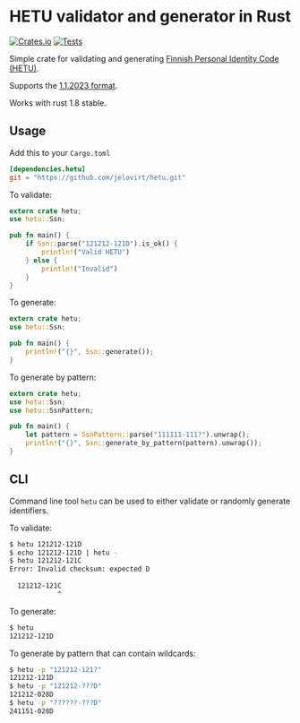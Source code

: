 # HETU validator and generator in Rust

[![Crates.io](https://img.shields.io/crates/v/hetu.svg)](https://crates.io/crates/hetu)
[![Tests](https://github.com/jelovirt/hetu/actions/workflows/test.yml/badge.svg)](https://github.com/jelovirt/hetu/actions/workflows/test.yml)


Simple crate for validating and generating [Finnish Personal Identity Code (HETU)][1].

Supports the [1.1.2023 format](https://dvv.fi/hetu-uudistus).

Works with rust 1.8 stable.

## Usage

Add this to your `Cargo.toml`

```toml
[dependencies.hetu]
git = "https://github.com/jelovirt/hetu.git"
```

To validate:

```rust
extern crate hetu;
use hetu::Ssn;

pub fn main() {
    if Ssn::parse("121212-121D").is_ok() {
        println!("Valid HETU")
    } else {
        println!("Invalid")
    }
}
```

To generate:

```rust
extern crate hetu;
use hetu::Ssn;

pub fn main() {
    println!("{}", Ssn::generate());
}
```

To generate by pattern:

```rust
extern crate hetu;
use hetu::Ssn;
use hetu::SsnPattern;

pub fn main() {
    let pattern = SsnPattern::parse("111111-111?").unwrap();
    println!("{}", Ssn::generate_by_pattern(pattern).unwrap());
}
```

## CLI

Command line tool `hetu` can be used to either validate or randomly generate
identifiers.

To validate:

```bash
$ hetu 121212-121D
$ echo 121212-121D | hetu -
$ hetu 121212-121C
Error: Invalid checksum: expected D
  
  121212-121C
            ^
```

To generate:

```bash
$ hetu
121212-121D
```

To generate by pattern that can contain wildcards:

```bash
$ hetu -p "121212-121?"
121212-121D
$ hetu -p "121212-???D"
121212-028D
$ hetu -p "??????-???D"
241151-028D
```

[1]: https://en.wikipedia.org/wiki/National_identification_number#Finland
